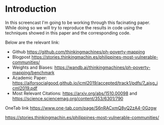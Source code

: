 # Introduction

In this screencast I'm going to be working through this facinating paper. While doing so we will try to reproduce the results in code using the techniques showed in this paper and the corresponding code.

Below are the relevant link:

- Github https://github.com/thinkingmachines/ph-poverty-mapping
- Blogpost https://stories.thinkingmachin.es/philippines-most-vulnerable-communities/
- Weights and Biases: https://wandb.ai/thinkingmachines/ph-poverty-mapping/benchmark
- Academic Paper: https://aiforsocialgood.github.io/icml2019/accepted/track1/pdfs/7_aisg_icml2019.pdf
- Most Relevant Citations: https://arxiv.org/abs/1510.00098 and https://science.sciencemag.org/content/353/6301/790

OneTab link https://www.one-tab.com/page/S6nRACxmQ8yQ2zA4-0Gzgw

https://stories.thinkingmachin.es/philippines-most-vulnerable-communities/
